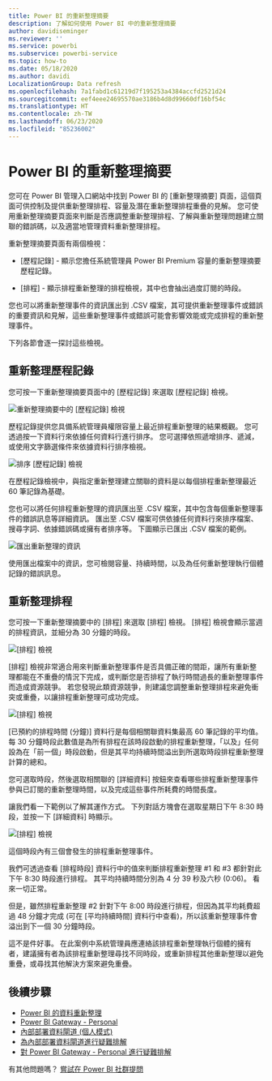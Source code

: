 ```yaml
---
title: Power BI 的重新整理摘要
description: 了解如何使用 Power BI 中的重新整理摘要
author: davidiseminger
ms.reviewer: ''
ms.service: powerbi
ms.subservice: powerbi-service
ms.topic: how-to
ms.date: 05/18/2020
ms.author: davidi
LocalizationGroup: Data refresh
ms.openlocfilehash: 7a1fabd1c61219d7f195253a4384accfd2521d24
ms.sourcegitcommit: eef4eee24695570ae3186b4d8d99660df16bf54c
ms.translationtype: HT
ms.contentlocale: zh-TW
ms.lasthandoff: 06/23/2020
ms.locfileid: "85236002"
---
```

# <a name="refresh-summaries-for-power-bi"></a>Power BI 的重新整理摘要

您可在 Power BI 管理入口網站中找到 Power BI 的 [重新整理摘要] 頁面，這個頁面可供控制及提供重新整理排程、容量及潛在重新整理排程重疊的見解。 您可使用重新整理摘要頁面來判斷是否應調整重新整理排程、了解與重新整理問題建立關聯的錯誤碼，以及適當地管理資料重新整理排程。 

重新整理摘要頁面有兩個檢視：

* [歷程記錄] - 顯示您擔任系統管理員 Power BI Premium 容量的重新整理摘要歷程記錄。

* [排程] - 顯示排程重新整理的排程檢視，其中也會抽出過度訂閱的時段。

您也可以將重新整理事件的資訊匯出到 .CSV 檔案，其可提供重新整理事件或錯誤的重要資訊和見解，這些重新整理事件或錯誤可能會影響效能或完成排程的重新整理事件。

下列各節會逐一探討這些檢視。 

## <a name="refresh-history"></a>重新整理歷程記錄

您可按一下重新整理摘要頁面中的 [歷程記錄] 來選取 [歷程記錄] 檢視。

![重新整理摘要中的 [歷程記錄] 檢視](media/refresh-summaries/refresh-summaries-01a.jpg)

歷程記錄提供您具備系統管理員權限容量上最近排程重新整理的結果概觀。 您可透過按一下資料行來依據任何資料行進行排序。 您可選擇依照遞增排序、遞減，或使用文字篩選條件來依據資料行排序檢視。

![排序 [歷程記錄] 檢視](media/refresh-summaries/refresh-summaries-01b.jpg)

在歷程記錄檢視中，與指定重新整理建立關聯的資料是以每個排程重新整理最近 60 筆記錄為基礎。

您也可以將任何排程重新整理的資訊匯出至 .CSV 檔案，其中包含每個重新整理事件的錯誤訊息等詳細資訊。 匯出至 .CSV 檔案可供依據任何資料行來排序檔案、搜尋字詞、依據錯誤碼或擁有者排序等。 下圖顯示已匯出 .CSV 檔案的範例。 

![匯出重新整理的資訊](media/refresh-summaries/refresh-summaries-05.jpg)

使用匯出檔案中的資訊，您可檢閱容量、持續時間，以及為任何重新整理執行個體記錄的錯誤訊息。 


## <a name="refresh-schedule"></a>重新整理排程

您可按一下重新整理摘要中的 [排程] 來選取 [排程] 檢視。 [排程] 檢視會顯示當週的排程資訊，並細分為 30 分鐘的時段。 

![[排程] 檢視](media/refresh-summaries/refresh-summaries-02a.jpg)

[排程] 檢視非常適合用來判斷重新整理事件是否具備正確的間距，讓所有重新整理都能在不重疊的情況下完成，或判斷您是否排程了執行時間過長的重新整理事件而造成資源競爭。 若您發現此類資源競爭，則建議您調整重新整理排程來避免衝突或重疊，以讓排程重新整理可成功完成。 

![[排程] 檢視](media/refresh-summaries/refresh-summaries-02.jpg)

[已預約的排程時間 (分鐘)] 資料行是每個相關聯資料集最高 60 筆記錄的平均值。 每 30 分鐘時段此數值是為所有排程在該時段啟動的排程重新整理，「以及」任何設為在「前一個」時段啟動，但是其平均持續時間溢出到所選取時段排程重新整理計算的總和。

您可選取時段，然後選取相關聯的 [詳細資料] 按鈕來查看哪些排程重新整理事件參與已訂閱的重新整理時間，以及完成這些事件所耗費的時間長度。

讓我們看一下範例以了解其運作方式。 下列對話方塊會在選取星期日下午 8:30 時段，並按一下 [詳細資料] 時顯示。

![[排程] 檢視](media/refresh-summaries/refresh-summaries-04.jpg)

這個時段內有三個會發生的排程重新整理事件。 

我們可透過查看 [排程時段] 資料行中的值來判斷排程重新整理 #1 和 #3 都針對此下午 8:30 時段進行排程。 其平均持續時間分別為 4 分 39 秒及六秒 (0:06)。 看來一切正常。

但是，雖然排程重新整理 #2 針對下午 8:00 時段進行排程，但因為其平均耗費超過 48 分鐘才完成 (可在 [平均持續時間] 資料行中查看)，所以該重新整理事件會溢出到下一個 30 分鐘時段。 

這不是件好事。 在此案例中系統管理員應連絡該排程重新整理執行個體的擁有者，建議擁有者為該排程重新整理尋找不同時段，或重新排程其他重新整理以避免重疊，或尋找其他解決方案來避免重疊。 


## <a name="next-steps"></a>後續步驟

- [Power BI 的資料重新整理](refresh-data.md)  
- [Power BI Gateway - Personal](service-gateway-personal-mode.md)  
- [內部部署資料閘道 (個人模式)](service-gateway-onprem.md)  
- [為內部部署資料閘道進行疑難排解](service-gateway-onprem-tshoot.md)  
- [對 Power BI Gateway - Personal 進行疑難排解](service-admin-troubleshooting-power-bi-personal-gateway.md)  

有其他問題嗎？ [嘗試在 Power BI 社群提問](https://community.powerbi.com/)
